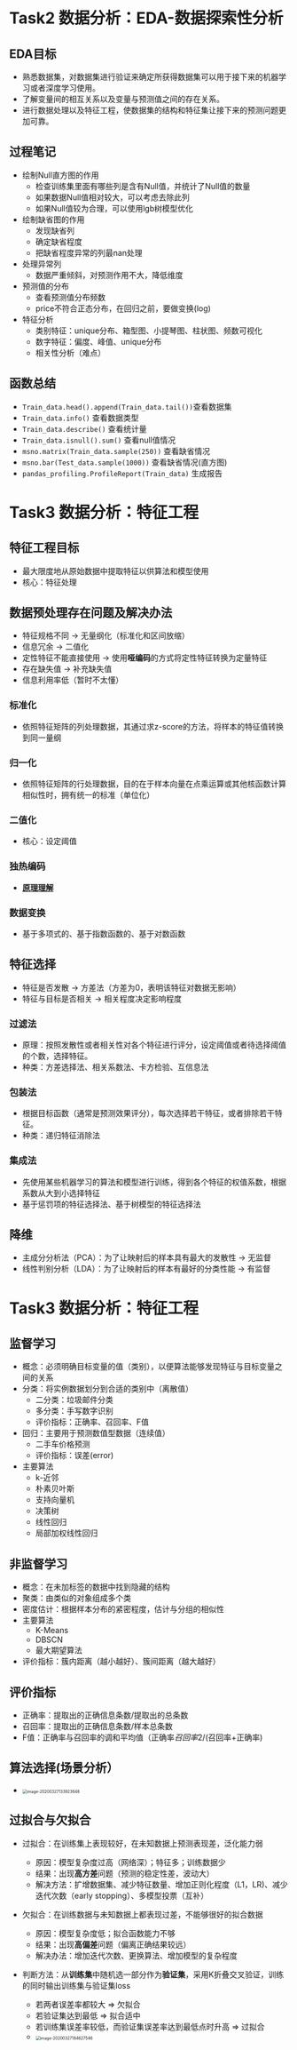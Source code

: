 # Task2 数据分析：EDA-数据探索性分析
## EDA目标
  - 熟悉数据集，对数据集进行验证来确定所获得数据集可以用于接下来的机器学习或者深度学习使用。
  - 了解变量间的相互关系以及变量与预测值之间的存在关系。
  - 进行数据处理以及特征工程，使数据集的结构和特征集让接下来的预测问题更加可靠。

## 过程笔记
  - 绘制Null直方图的作用
    - 检查训练集里面有哪些列是含有Null值，并统计了Null值的数量
    - 如果数据Null值相对较大，可以考虑去除此列
    - 如果Null值较为合理，可以使用lgb树模型优化
  - 绘制缺省图的作用
    - 发现缺省列
    - 确定缺省程度
    - 把缺省程度异常的列最nan处理
  - 处理异常列
    - 数据严重倾斜，对预测作用不大，降低维度
  - 预测值的分布
    - 查看预测值分布频数
    - price不符合正态分布，在回归之前，要做变换(log)
  - 特征分析
    - 类别特征：unique分布、箱型图、小提琴图、柱状图、频数可视化
    - 数字特征：偏度、峰值、unique分布
    - 相关性分析（难点）


## 函数总结
  - `Train_data.head().append(Train_data.tail())`查看数据集
  - `Train_data.info()` 查看数据类型
  - `Train_data.describe()` 查看统计量
  - `Train_data.isnull().sum()` 查看null值情况
  - `msno.matrix(Train_data.sample(250))` 查看缺省情况
  - `msno.bar(Test_data.sample(1000))` 查看缺省情况(直方图)
  - `pandas_profiling.ProfileReport(Train_data)` 生成报告
  
  
  

# Task3 数据分析：特征工程

## 特征工程目标
  - 最大限度地从原始数据中提取特征以供算法和模型使用
  - 核心：特征处理

## 数据预处理存在问题及解决办法
  - 特征规格不同 -> 无量纲化（标准化和区间放缩）
  - 信息冗余 -> 二值化
  - 定性特征不能直接使用 -> 使用**哑编码**的方式将定性特征转换为定量特征
  - 存在缺失值 -> 补充缺失值
  - 信息利用率低（暂时不太懂）

### 标准化
  - 依照特征矩阵的列处理数据，其通过求z-score的方法，将样本的特征值转换到同一量纲

### 归一化
  - 依照特征矩阵的行处理数据，目的在于样本向量在点乘运算或其他核函数计算相似性时，拥有统一的标准（单位化）

### 二值化
  - 核心：设定阈值

### 独热编码
  - **[原理理解](https://blog.csdn.net/a2099948768/article/details/82384616)**

### 数据变换
  - 基于多项式的、基于指数函数的、基于对数函数

## 特征选择
  - 特征是否发散 -> 方差法（方差为0，表明该特征对数据无影响）
  - 特征与目标是否相关 -> 相关程度决定影响程度

### 过滤法
  - 原理：按照发散性或者相关性对各个特征进行评分，设定阈值或者待选择阈值的个数，选择特征。
  - 种类：方差选择法、相关系数法、卡方检验、互信息法

### 包装法
  - 根据目标函数（通常是预测效果评分），每次选择若干特征，或者排除若干特征。
  - 种类：递归特征消除法

### 集成法
  - 先使用某些机器学习的算法和模型进行训练，得到各个特征的权值系数，根据系数从大到小选择特征
  - 基于惩罚项的特征选择法、基于树模型的特征选择法

## 降维
  - 主成分分析法（PCA）：为了让映射后的样本具有最大的发散性 -> 无监督
  - 线性判别分析（LDA）：为了让映射后的样本有最好的分类性能 -> 有监督
  
# Task3 数据分析：特征工程

## 监督学习
  - 概念：必须明确目标变量的值（类别），以便算法能够发现特征与目标变量之间的关系
  - 分类：将实例数据划分到合适的类别中（离散值）
    - 二分类：垃圾邮件分类
    - 多分类：手写数字识别
    - 评价指标：正确率、召回率、F值
  - 回归：主要用于预测数值型数据（连续值）
    - 二手车价格预测
    - 评价指标：误差(error)
  - 主要算法
    - k-近邻
    - 朴素贝叶斯
    - 支持向量机
    - 决策树
    - 线性回归
    - 局部加权线性回归

## 非监督学习
  - 概念：在未加标签的数据中找到隐藏的结构
  - 聚类：由类似的对象组成多个类
  - 密度估计：根据样本分布的紧密程度，估计与分组的相似性
  - 主要算法
    - K-Means
    - DBSCN
    - 最大期望算法
  - 评价指标：簇内距离（越小越好）、簇间距离（越大越好）

## 评价指标
  - 正确率：提取出的正确信息条数/提取出的总条数
  - 召回率：提取出的正确信息条数/样本总条数
  - F值：正确率与召回率的调和平均值（正确率*召回率*2/(召回率+正确率)


## 算法选择(场景分析）
  - <img src="/Users/qinjw/Library/Application Support/typora-user-images/image-20200327133923648.png" alt="image-20200327133923648" style="zoom:50%;" />

## 过拟合与欠拟合

  - 过拟合：在训练集上表现较好，在未知数据上预测表现差，泛化能力弱
    - 原因：模型复杂度过高（网络深）；特征多；训练数据少
    - 结果：出现**高方差**问题（预测的稳定性差，波动大）
    - 解决方法：扩增数据集、减少特征数量、增加正则化程度（L1，LR)、减少迭代次数（early stopping）、多模型投票（互补）
  - 欠拟合：在训练数据与未知数据上都表现过差，不能够很好的拟合数据

    - 原因：模型复杂度低；拟合函数能力不够
    - 结果：出现**高偏差**问题（偏离正确结果较远）
    - 解决办法：增加迭代次数、更换算法、增加模型的复杂程度
  - 判断方法：从**训练集**中随机选一部分作为**验证集**，采用K折叠交叉验证，训练的同时输出训练集与验证集loss
  	- 若两者误差率都较大 => 欠拟合
  	- 若验证集达到最低 => 拟合适中
  	- 若训练集误差率较低，而验证集误差率达到最低点时升高 => 过拟合
  	- <img src="/Users/qinjw/Library/Application Support/typora-user-images/image-20200327184627546.png" alt="image-20200327184627546" style="zoom:50%;" />




